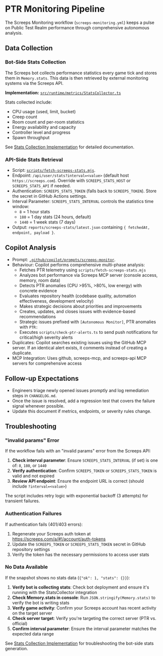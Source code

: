 # PTR Monitoring Pipeline

The Screeps Monitoring workflow (`screeps-monitoring.yml`) keeps a pulse on Public Test Realm performance through comprehensive autonomous analysis.

## Data Collection

### Bot-Side Stats Collection

The Screeps bot collects performance statistics every game tick and stores them in `Memory.stats`. This data is then retrieved by external monitoring systems via the Screeps API.

**Implementation:** [`src/runtime/metrics/StatsCollector.ts`](../../src/runtime/metrics/StatsCollector.ts)

Stats collected include:

- CPU usage (used, limit, bucket)
- Creep count
- Room count and per-room statistics
- Energy availability and capacity
- Controller level and progress
- Spawn throughput

See [Stats Collection Implementation](./stats-collection.md) for detailed documentation.

### API-Side Stats Retrieval

- Script: [`scripts/fetch-screeps-stats.mjs`](../../scripts/fetch-screeps-stats.mjs).
- Endpoint: `/api/user/stats?interval=<value>` (default host `https://screeps.com`). Override with `SCREEPS_STATS_HOST` or
  `SCREEPS_STATS_API` if needed.
- Authentication: `SCREEPS_STATS_TOKEN` (falls back to `SCREEPS_TOKEN`). Store the secret in GitHub Actions settings.
- Interval Parameter: `SCREEPS_STATS_INTERVAL` controls the statistics time window:
  - `8` = 1 hour stats
  - `180` = 1 day stats (24 hours, default)
  - `1440` = 1 week stats (7 days)
- Output: `reports/screeps-stats/latest.json` containing `{ fetchedAt, endpoint, payload }`.

## Copilot Analysis

- Prompt: [`.github/copilot/prompts/screeps-monitor`](../../.github/copilot/prompts/screeps-monitor).
- Behaviour: Copilot performs comprehensive multi-phase analysis:
  - Fetches PTR telemetry using `scripts/fetch-screeps-stats.mjs`
  - Analyzes bot performance via Screeps MCP server (console access, memory, room data)
  - Detects PTR anomalies (CPU >95%, >80%, low energy) with concrete evidence
  - Evaluates repository health (codebase quality, automation effectiveness, development velocity)
  - Makes strategic decisions about priorities and improvements
  - Creates, updates, and closes issues with evidence-based recommendations
  - Strategic issues prefixed with `[Autonomous Monitor]`, PTR anomalies with `PTR:`
  - Executes `scripts/check-ptr-alerts.ts` to send push notifications for critical/high severity alerts
- Duplicates: Copilot searches existing issues using the GitHub MCP server. If an identical alert exists, it comments instead of creating a duplicate.
- MCP Integration: Uses github, screeps-mcp, and screeps-api MCP servers for comprehensive access

## Follow-up Expectations

- Engineers triage newly opened issues promptly and log remediation steps in `CHANGELOG.md`.
- Once the issue is resolved, add a regression test that covers the failure signal whenever possible.
- Update this document if metrics, endpoints, or severity rules change.

## Troubleshooting

### "invalid params" Error

If the workflow fails with an "invalid params" error from the Screeps API:

1. **Check interval parameter**: Ensure `SCREEPS_STATS_INTERVAL` (if set) is one of: `8`, `180`, or `1440`
2. **Verify authentication**: Confirm `SCREEPS_TOKEN` or `SCREEPS_STATS_TOKEN` is valid and not expired
3. **Review API endpoint**: Ensure the endpoint URL is correct (should include `?interval=<value>`)

The script includes retry logic with exponential backoff (3 attempts) for transient failures.

### Authentication Failures

If authentication fails (401/403 errors):

1. Regenerate your Screeps auth token at https://screeps.com/a/#!/account/auth-tokens
2. Update the `SCREEPS_TOKEN` or `SCREEPS_STATS_TOKEN` secret in GitHub repository settings
3. Verify the token has the necessary permissions to access user stats

### No Data Available

If the snapshot shows no stats data (`{"ok": 1, "stats": {}}`):

1. **Verify bot is collecting stats**: Check bot deployment and ensure it's running with the StatsCollector integration
2. **Check Memory.stats in console**: Run `JSON.stringify(Memory.stats)` to verify the bot is writing stats
3. **Verify game activity**: Confirm your Screeps account has recent activity on the target server
4. **Check server target**: Verify you're targeting the correct server (PTR vs. official)
5. **Confirm interval parameter**: Ensure the interval parameter matches the expected data range

See [Stats Collection Implementation](./stats-collection.md) for troubleshooting the bot-side stats generation.
